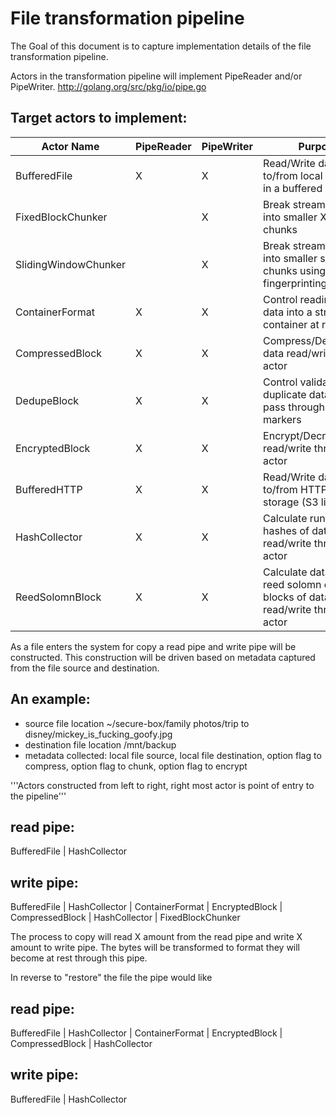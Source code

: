 File transformation pipeline
============================

The Goal of this document is to capture implementation details of the file transformation pipeline.

Actors in the transformation pipeline will implement PipeReader and/or PipeWriter.
http://golang.org/src/pkg/io/pipe.go

Target actors to implement:
---------------------------

Actor Name | PipeReader | PipeWriter | Purpose
---------- | ---------- | ---------- | -------
BufferedFile | X | X | Read/Write data to/from local filesystem in a buffered manner
FixedBlockChunker | | X | Break streamed bytes into smaller X sized chunks
SlidingWindowChunker | | X | Break streamed bytes into smaller sized chunks using rabin fingerprinting
ContainerFormat | X | X | Control reading/writing data into a structured container at rest
CompressedBlock | X | X | Compress/Decompress data read/write through actor
DedupeBlock | X | X | Control validation of duplicate data and pass through reference markers
EncryptedBlock | X | X | Encrypt/Decrypt data read/write through actor
BufferedHTTP | X | X | Read/Write data to/from HTTP object storage (S3 like)
HashCollector | X | X | Calculate running hashes of data read/write through actor
ReedSolomnBlock | X | X | Calculate data to build reed solomn code blocks of data read/write through actor

As a file enters the system for copy a read pipe and write pipe will be constructed.
This construction will be driven based on metadata captured from the file source and destination.

An example:
-----------

* source file location ~/secure-box/family photos/trip to disney/mickey_is_fucking_goofy.jpg
* destination file location /mnt/backup
* metadata collected: local file source, local file destination, option flag to compress, option flag to chunk, option flag to encrypt

'''Actors constructed from left to right, right most actor is point of entry to the pipeline'''

read pipe:
----------
BufferedFile | HashCollector

write pipe:
-----------
BufferedFile | HashCollector | ContainerFormat | EncryptedBlock | CompressedBlock | HashCollector | FixedBlockChunker

The process to copy will read X amount from the read pipe and write X amount to write pipe.
The bytes will be transformed to format they will become at rest through this pipe.

In reverse to "restore" the file the pipe would like

read pipe:
----------
BufferedFile | HashCollector | ContainerFormat | EncryptedBlock | CompressedBlock | HashCollector

write pipe:
-----------
BufferedFile | HashCollector